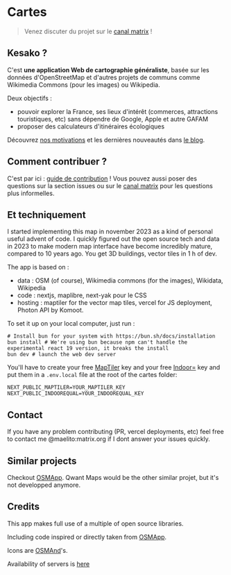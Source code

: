 # Cartes

> Venez discuter du projet sur le [canal matrix](https://matrix.to/#/#cartes:matrix.org) !

## Kesako ?

C'est **une application Web de cartographie généraliste**, basée sur les données d'OpenStreetMap et d'autres projets de communs comme Wikimedia Commons (pour les images) ou Wikipedia.

Deux objectifs :

-   pouvoir explorer la France, ses lieux d'intérêt (commerces, attractions touristiques, etc) sans dépendre de Google, Apple et autre GAFAM
-   proposer des calculateurs d'itinéraires écologiques

Découvrez [nos motivations](https://cartes.app/blog/un-beau-voyage) et les dernières nouveautés dans [le blog](https://cartes.app/blog).

## Comment contribuer ?

C'est par ici : [guide de contribution](https://github.com/cartesapp/cartes/blob/master/CONTRIBUTING.md) !
Vous pouvez aussi poser des questions sur la section issues ou sur le [canal matrix](https://matrix.to/#/#cartes:matrix.org) pour les questions plus informelles.

## Et techniquement

I started implementing this map in november 2023 as a kind of personal useful advent of code. I quickly figured out the open source tech and data in 2023 to make modern map interface have become incredibly mature, compared to 10 years ago. You get 3D buildings, vector tiles in 1 h of dev.

The app is based on :

-   data : OSM (of course), Wikimedia commons (for the images), Wikidata, Wikipedia
-   code : nextjs, maplibre, next-yak pour le CSS
-   hosting : maptiler for the vector map tiles, vercel for JS deployment, Photon API by Komoot.

To set it up on your local computer, just run :

```
# Install bun for your system with https://bun.sh/docs/installation
bun install # We're using bun because npm can't handle the experimental react 19 version, it breaks the install
bun dev # launch the web dev server
```

You'll have to create your free [MapTiler](https://www.maptiler.com/) key and your free [Indoor=](https://indoorequal.com/) key and put them in a `.env.local` file at the root of the cartes folder:

```
NEXT_PUBLIC_MAPTILER=YOUR_MAPTILER_KEY
NEXT_PUBLIC_INDOOREQUAL=YOUR_INDOOREQUAL_KEY
```

## Contact

If you have any problem contributing (PR, vercel deployments, etc) feel free to contact me @maelito:matrix.org if I dont answer your issues quickly.

## Similar projects

Checkout [OSMApp](https://github.com/zbycz/osmapp/issues/217). Qwant Maps would be the other similar projet, but it's not developped anymore.

## Credits

This app makes full use of a multiple of open source libraries.

Including code inspired or directly taken from [OSMApp](https://github.com/zbycz/osmapp).

Icons are [OSMAnd](https://github.com/osmandapp/OsmAnd-resources/)'s.


Availability of servers is [here](https://cava.cartes.app/status/cartes)
